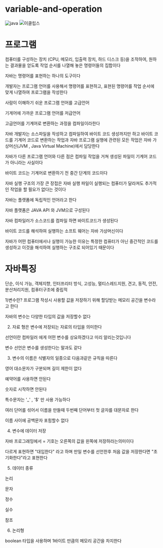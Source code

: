 # variable-and-operation

![java](https://github.com/networkSorcerer/variable-and-operation/assets/155520035/aff95bd5-747a-40ae-8099-2c8480ce7ed2)
![이클립스](https://github.com/networkSorcerer/variable-and-operation/assets/155520035/1a4fd77f-fba5-46ce-89d0-475c5d95f1be)


# 프로그램 
컴퓨터를 구성하는 장치 (CPU, 메모리, 입출력 장치, 하드 디스크 등)을 조작하여, 원하는 결과물을 얻도록 작업 순서를 나열해 놓은 명령어들의 집합이다

자바는 명령어를 표현하는 하나의 도구이다

 

개발자는 프로그램 언어를 사용해서 명령어를 표현하고, 표현된 명령어를 작업 순서에 맞게 나열하여 프로그램을 작성한다

 

사람이 이해하기 쉬운 프로그램 언어를 고급언어

기게어에 가까운 프로그램 언어를 저급언어

 

고급언어를 기계어로 변환하는 과정을 컴파일이라한다

 

자바 개발자는 소스파일을 작성하고 컴파일하여 바이트 코드 생성까지만 하고 바이트 코드를 기계어 코드로 변환하는 작업과 자바 프로그램 실행에 관련된 모든 작업은 자바 가상머신(JVM , Java Virtual Machine)에서 담당한다

 

자바가 다른 프로그램 언어와 다른 점은 컴파일 작업을 거쳐 생성된 파일이 기계어 코드가 아니라는 사실이다

 

바이트 코드는 기계어로 변환하기 전 중간 단계의 코드이다

 

자바 실행 구조의 가장 큰 장접은 자바 실행 파일이 실행되는 컴퓨터가 달라져도 추가적인 작업을 할 필요가 없다는 것이다 

 

자바는 플랫폼에 독립적인 언어라고 한다

 

자바 플랫폼은 JAVA API 와 JVM으로 구성된다

 

자바 컴파일러가 소스코드를 컴파일 하면 바이트코드가 생성된다

바이트 코드를 해석하여 실행하는 소프트 웨어는 자바 가상머신이다

자바가 어떤 컴퓨터에서나 실행이 가능한 이유는 특정한 컴퓨터가 아닌 중간적인 코드를 생성하고 이것을 해석하여 실행하는 구조로 되어있기 때문이다

 

# 자바특징

단순, 이식 가능, 객체지향, 인터프리터 방식, 고성능, 멀티스레드지원, 견고, 동적, 안전, 분산처리지원, 컴퓨터구조에 중립적

1)변수란? 프로그램 작성시 사용할 값을 저장하기 위해 할당받는 메모리 공간을 변수라고 한다

 

자바의 변수는 다양한 타입의 값을 저장할수 없다

 

2) 자료 형은 변수에 저장되는 자료의 타입을 의미한다

 

선언이란 컴파일러 에게 어떤 변수를 상요하겠다고 미리 알리는것입니다 

 

변수 선언은 변수를 생성한다는 말과도 같다

 

3) 변수의 이름은 식별자의 일종으로 다음과같은 규칙을 따른다

영어 대소문자가 구분되며 길이 제한이 없다

예약어를 사용하면 안된다

숫자로 시작하면 안된다

특수문자는 '_' ,  '$' 만 사용 가능하다

여러 단어를 섞어서 이름을 만들때 두번째 단어부터 첫 글자를 대문자로 한다

이름 사이에 공백문자 포힘할수 없다

 

4) 변수에 데이터 저장 

자바 프로그래밍에서 = 기호는 오른쪽의 값을 왼쪽에 저장하라는의미이다

다르게 표현하면 "대입한다" 라고 하며 만일 변수를 선언한후 처음 값을 저장한다면 "초기화한다"라고 표현한다

5) 데이터 종류

 

논리 

문자

정수

실수

참조

 

6) 논리형 

boolean 타입을 사용하며 1바이트 만큼의 메모리 공간을 차지한다  
